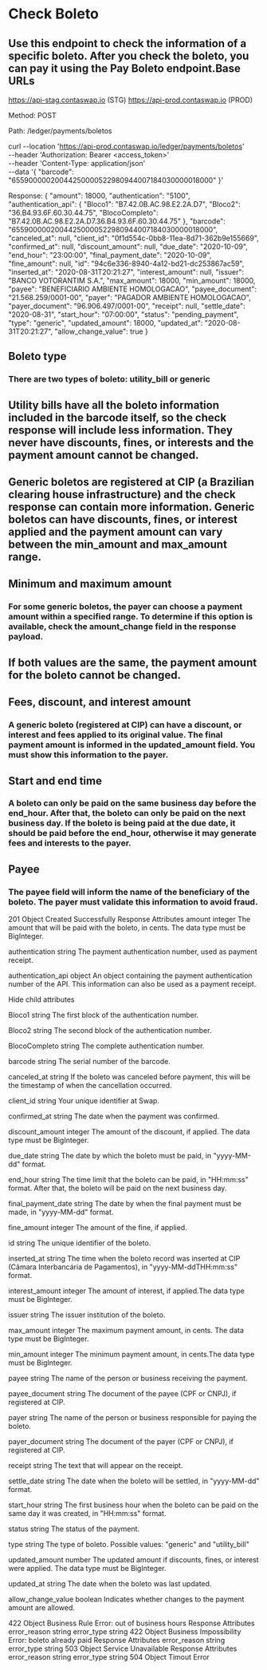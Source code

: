 # Check Boleto
## Use this endpoint to check the information of a specific boleto. After you check the boleto, you can pay it using the Pay Boleto endpoint.Base URLs

https://api-stag.contaswap.io (STG)
https://api-prod.contaswap.io (PROD)

Method: POST

Path: /ledger/payments/boletos

curl --location 'https://api-prod.contaswap.io/ledger/payments/boletos' \
--header 'Authorization: Bearer <access_token>' \
--header 'Content-Type: application/json' \
--data '{
  "barcode": "65590000020044250000522980944007184030000018000"
}'

Response:
{
  "amount": 18000,
  "authentication": "5100",
  "authentication_api": {
    "Bloco1": "B7.42.0B.AC.98.E2.2A.D7",
    "Bloco2": "36.B4.93.6F.60.30.44.75",
    "BlocoCompleto": "B7.42.0B.AC.98.E2.2A.D7.36.B4.93.6F.60.30.44.75"
  },
  "barcode": "65590000020044250000522980944007184030000018000",
  "canceled_at": null,
  "client_id": "0f1d554c-0bb8-11ea-8d71-362b9e155669",
  "confirmed_at": null,
  "discount_amount": null,
  "due_date": "2020-10-09",
  "end_hour": "23:00:00",
  "final_payment_date": "2020-10-09",
  "fine_amount": null,
  "id": "94c6e336-8940-4a12-bd21-dc253867ac59",
  "inserted_at": "2020-08-31T20:21:27",
  "interest_amount": null,
  "issuer": "BANCO VOTORANTIM S.A.",
  "max_amount": 18000,
  "min_amount": 18000,
  "payee": "BENEFICIARIO AMBIENTE HOMOLOGACAO",
  "payee_document": "21.568.259/0001-00",
  "payer": "PAGADOR AMBIENTE HOMOLOGACAO",
  "payer_document": "96.906.497/0001-00",
  "receipt": null,
  "settle_date": "2020-08-31",
  "start_hour": "07:00:00",
  "status": "pending_payment",
  "type": "generic",
  "updated_amount": 18000,
  "updated_at": "2020-08-31T20:21:27",
  "allow_change_value": true
}


## Boleto type
### There are two types of boleto: utility_bill or generic

## Utility bills have all the boleto information included in the barcode itself, so the check response will include less information. They never have discounts, fines, or interests and the payment amount cannot be changed.

## Generic boletos are registered at CIP (a Brazilian clearing house infrastructure) and the check response can contain more information. Generic boletos can have discounts, fines, or interest applied and the payment amount can vary between the min_amount and max_amount range.

## Minimum and maximum amount
### For some generic boletos, the payer can choose a payment amount within a specified range. To determine if this option is available, check the amount_change field in the response payload.

## If both values are the same, the payment amount for the boleto cannot be changed.

## Fees, discount, and interest amount
### A generic boleto (registered at CIP) can have a discount, or interest and fees applied to its original value. The final payment amount is informed in the updated_amount field. You must show this information to the payer.

## Start and end time
### A boleto can only be paid on the same business day before the end_hour. After that, the boleto can only be paid on the next business day. If the boleto is being paid at the due date, it should be paid before the end_hour, otherwise it may generate fees and interests to the payer.

## Payee
### The payee field will inform the name of the beneficiary of the boleto. The payer must validate this information to avoid fraud.

201
Object
Created Successfully
Response Attributes
amount
integer
The amount that will be paid with the boleto, in cents. The data type must be BigInteger.

authentication
string
The payment authentication number, used as payment receipt.

authentication_api
object
An object containing the payment authentication number of the API. This information can also be used as a payment receipt.

Hide child attributes

Bloco1
string
The first block of the authentication number.

Bloco2
string
The second block of the authentication number.

BlocoCompleto
string
The complete authentication number.

barcode
string
The serial number of the barcode.

canceled_at
string
If the boleto was canceled before payment, this will be the timestamp of when the cancellation occurred.

client_id
string
Your unique identifier at Swap.

confirmed_at
string
The date when the payment was confirmed.

discount_amount
integer
The amount of the discount, if applied. The data type must be BigInteger.

due_date
string
The date by which the boleto must be paid, in "yyyy-MM-dd" format.

end_hour
string
The time limit that the boleto can be paid, in "HH:mm:ss" format. After that, the boleto will be paid on the next business day.

final_payment_date
string
The date by when the final payment must be made, in "yyyy-MM-dd" format.

fine_amount
integer
The amount of the fine, if applied.

id
string
The unique identifier of the boleto.

inserted_at
string
The time when the boleto record was inserted at CIP (Câmara Interbancária de Pagamentos), in "yyyy-MM-ddTHH:mm:ss" format.

interest_amount
integer
The amount of interest, if applied.The data type must be BigInteger.

issuer
string
The issuer institution of the boleto.

max_amount
integer
The maximum payment amount, in cents. The data type must be BigInteger.

min_amount
integer
The minimum payment amount, in cents.The data type must be BigInteger.

payee
string
The name of the person or business receiving the payment.

payee_document
string
The document of the payee (CPF or CNPJ), if registered at CIP.

payer
string
The name of the person or business responsible for paying the boleto.

payer_document
string
The document of the payer (CPF or CNPJ), if registered at CIP.

receipt
string
The text that will appear on the receipt.

settle_date
string
The date when the boleto will be settled, in "yyyy-MM-dd" format.

start_hour
string
The first business hour when the boleto can be paid on the same day it was created, in "HH:mm:ss" format.

status
string
The status of the payment.

type
string
The type of boleto. Possible values: "generic" and "utility_bill"

updated_amount
number
The updated amount if discounts, fines, or interest were applied. The data type must be BigInteger.

updated_at
string
The date when the boleto was last updated.

allow_change_value
boolean
Indicates whether changes to the payment amount are allowed.

422
Object
Business Rule Error: out of business hours
Response Attributes
error_reason
string
error_type
string
422
Object
Business Impossibility Error: boleto already paid
Response Attributes
error_reason
string
error_type
string
503
Object
Service Unavailable
Response Attributes
error_reason
string
error_type
string
504
Object
Timout Error